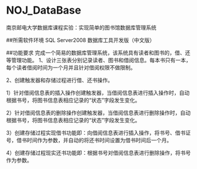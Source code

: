 # NOJ_DataBase
南京邮电大学数据库课程实验：实现简单的图书馆数据库管理系统

##所需软件环境
SQL Server2008 数据库工具开发版（中文版）   

##功能要求
完成一个简易的数据库管理系统，该系统具有读者和图书的，借、还等管理功能。 
1、设计三张表分别记录读者、图书和借阅信息。每本书只有一本，每个读者借阅时间为一个月并且针对借阅权限不做限制。   

2、创建触发器和存储过程进行借、还书操作。    

1）针对借阅信息表的插入操作创建触发器，当借阅信息表进行插入操作时，自动根据书号，将图书信息表相应记录的“状态”字段发生变化。    

2）针对借阅信息表的删除操作创建触发器，当借阅信息表进行删除操作时，自动根据书号，将图书信息表相应记录的“状态”字段发生变化。    

3）创建存储过程实现借书功能即：向借阅信息表进行插入操作，将书号、借书证号，借书时间作为参数，并自动的将还书时间设置为借书时间后一个月。    

4）创建存储过程现实还书功能即：根据书号对借阅信息表进行删除操作，将书号作为参数。    
